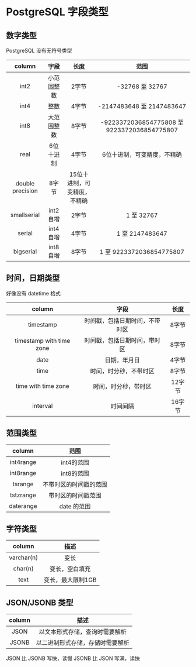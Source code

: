 # PostgreSQL 字段类型

## 数字类型

PostgreSQL 没有无符号类型

| column | 字段 | 长度 | 范围 |
| :-: | :-: | :-: | :-: |
| int2 | 小范围整数 | 2字节 | -32768 至 32767 |
| int4 | 整数 | 4字节 | -2147483648 至 2147483647 |
| int8 | 大范围整数 | 8字节 | -9223372036854775808 至 9223372036854775807 |
| real | 6位十进制 | 4字节 | 6位十进制，可变精度，不精确 |
| double precision | 8字节 | 15位十进制，可变精度，不精确 |
| smallserial | int2 自增 | 2字节 | 1 至 32767 |
| serial | int4 自增 | 4字节 | 1 至 2147483647 |
| bigserial | int8 自增 | 8字节 | 1 至 9223372036854775807 |

## 时间，日期类型

好像没有 datetime 格式

| column | 字段 | 长度 |
| :-: | :-: | :-: |
| timestamp | 时间戳，包括日期时间，不带时区 | 8字节 |
| timestamp with time zone | 时间戳，包括日期时间，带时区 | 8字节 |
| date | 日期，年月日 | 4字节 |
| time | 时间，时分秒，不带时区 | 8字节 |
| time with time zone | 时间，时分秒，带时区 | 12字节 |
| interval | 时间间隔 | 16字节 |

## 范围类型

| column | 范围 |
| :-: | :-: |
| int4range | int4的范围 |
| int8range | int8的范围 |
| tsrange | 不带时区的时间戳的范围 |
| tstzrange | 带时区的时间戳范围 |
| daterange | date 的范围 |

## 字符类型

| column | 描述 |
| :-: | :-: |
| varchar(n) | 变长 |
| char(n) | 变长，空白填充 |
| text | 变长，最大限制1GB |

## JSON/JSONB 类型

| column | 描述 |
| :-: | :-: |
| JSON | 以文本形式存储，查询时需要解析 |
| JSONB | 以二进制形式存储，存储时需要解析 |

JSON 比 JSONB 写快，读慢
JSONB 比 JSON 写满，读快

